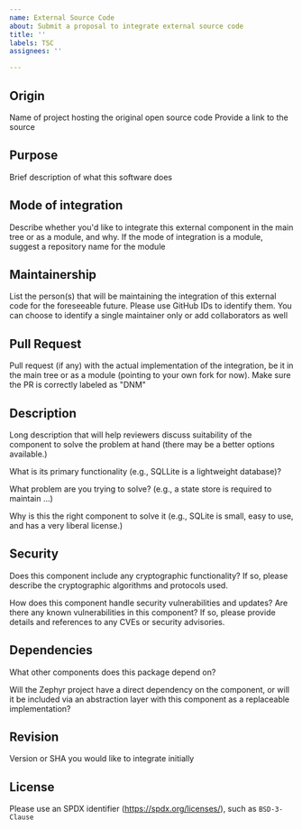 ```yaml
---
name: External Source Code
about: Submit a proposal to integrate external source code
title: ''
labels: TSC
assignees: ''

---
```


## Origin

Name of project hosting the original open source code
Provide a link to the source

## Purpose

Brief description of what this software does

## Mode of integration

Describe whether you'd like to integrate this external component in the main tree
or as a module, and why. If the mode of integration is a module, suggest a
repository name for the module

## Maintainership

List the person(s) that will be maintaining the integration of this external code
for the foreseeable future. Please use GitHub IDs to identify them. You can
choose to identify a single maintainer only or add collaborators as well

## Pull Request

Pull request (if any) with the actual implementation of the integration, be it
in the main tree or as a module (pointing to your own fork for now). Make sure
the PR is correctly labeled as "DNM"

## Description

Long description that will help reviewers discuss suitability of the
component to solve the problem at hand (there may be a better options
available.)

What is its primary functionality (e.g., SQLLite is a lightweight
database)?

What problem are you trying to solve? (e.g., a state store is
required to maintain ...)

Why is this the right component to solve it (e.g., SQLite is small,
easy to use, and has a very liberal license.)

## Security

Does this component include any cryptographic functionality?
If so, please describe the cryptographic algorithms and protocols used.

How does this component handle security vulnerabilities and updates?
Are there any known vulnerabilities in this component? If so, please
provide details and references to any CVEs or security advisories.

## Dependencies

What other components does this package depend on?

Will the Zephyr project have a direct dependency on the component, or
will it be included via an abstraction layer with this component as a
replaceable implementation?

## Revision

Version or SHA you would like to integrate initially

## License

Please use an SPDX identifier (https://spdx.org/licenses/), such as
``BSD-3-Clause``

